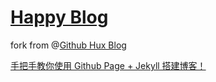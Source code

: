 # [Happy Blog](https://blog.leqing.work/)

fork from @[Github Hux Blog](https://github.com/Huxpro/huxpro.github.io)

[手把手教你使用 Github Page + Jekyll 搭建博客！](https://leqing.work/2021/09/14/Build-Blog-With-Github-Page-And-Jekyll/)
